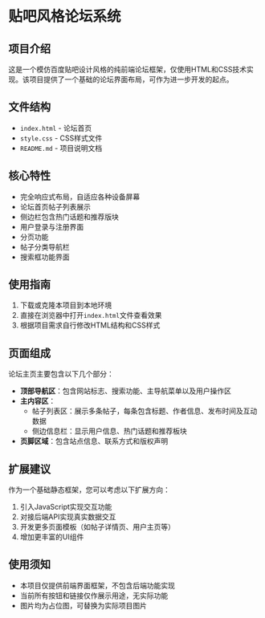 # 贴吧风格论坛系统

## 项目介绍

这是一个模仿百度贴吧设计风格的纯前端论坛框架，仅使用HTML和CSS技术实现。该项目提供了一个基础的论坛界面布局，可作为进一步开发的起点。

## 文件结构

- `index.html` - 论坛首页
- `style.css` - CSS样式文件
- `README.md` - 项目说明文档

## 核心特性

- 完全响应式布局，自适应各种设备屏幕
- 论坛首页帖子列表展示
- 侧边栏包含热门话题和推荐版块
- 用户登录与注册界面
- 分页功能
- 帖子分类导航栏
- 搜索框功能界面

## 使用指南

1. 下载或克隆本项目到本地环境
2. 直接在浏览器中打开`index.html`文件查看效果
3. 根据项目需求自行修改HTML结构和CSS样式

## 页面组成

论坛主页主要包含以下几个部分：

- **顶部导航区**：包含网站标志、搜索功能、主导航菜单以及用户操作区
- **主内容区**：
  - 帖子列表区：展示多条帖子，每条包含标题、作者信息、发布时间及互动数据
  - 侧边信息栏：显示用户信息、热门话题和推荐板块
- **页脚区域**：包含站点信息、联系方式和版权声明

## 扩展建议

作为一个基础静态框架，您可以考虑以下扩展方向：

1. 引入JavaScript实现交互功能
2. 对接后端API实现真实数据交互
3. 开发更多页面模板（如帖子详情页、用户主页等）
4. 增加更丰富的UI组件

## 使用须知

- 本项目仅提供前端界面框架，不包含后端功能实现
- 当前所有按钮和链接仅作展示用途，无实际功能
- 图片均为占位图，可替换为实际项目图片 